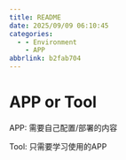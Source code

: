 ```yaml
---
title: README
date: 2025/09/09 06:10:45
categories:
  - - Environment
    - APP
abbrlink: b2fab704
---
```

# APP or Tool

APP: 需要自己配置/部署的内容

Tool: 只需要学习使用的APP